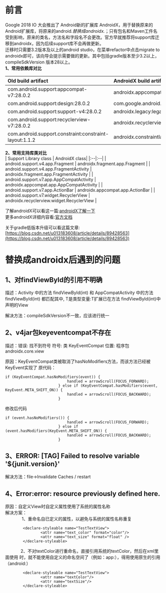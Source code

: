 # 前言
 Google 2018 IO 大会推出了 Android新的扩展库 AndroidX，用于替换原来的 Android扩展库，将原来的android.*替换成androidx.*；只有包名和Maven工件名受到影响，原来的类名，方法名和字段名不会更改。官方早就推荐将support库迁移到androidx，因为后续support库不会再做更新。  
 迁移时只需要3.2版本及以上的android studio，在菜单refactor中点击migrate to androidx即可，该向导会提示需要做的更新。其中包括gradle版本至少3.2以上，compileSdkVersion 版本28以上。   
 **1、常用依赖库对比**  

| Old build artifact | AndroidX build artifact |
|:----|:---|
| com.android.support:appcompat-v7:28.0.2 | androidx.appcompat:appcompat:1.0.0 |  
| com.android.support:design:28.0.2 | com.google.android.material:material:1.0.0 |  
| com.android.support:support-v4:28.0.2 | androidx.legacy:legacy-support-v4:1.0.0 |  
| com.android.support:recyclerview-v7:28.0.2 | androidx.recyclerview:recyclerview:1.0.0 |  
| com.android.support.constraint:constraint-layout:1.1.2 | androidx.constraintlayout:constraintlayout:1.1.2 |  
 
**2、常用支持库类对比**  
| Support Library class	| AndroidX class|
|:--|:--|
| android.support.v4.app.Fragment | androidx.fragment.app.Fragment | 
| android.support.v4.app.FragmentActivity | androidx.fragment.app.FragmentActivity | 
| android.support.v7.app.AppCompatActivity | androidx.appcompat.app.AppCompatActivity | 
| android.support.v7.app.ActionBar | androidx.appcompat.app.ActionBar | 
| android.support.v7.widget.RecyclerView | androidx.recyclerview.widget.RecyclerView | 

了解androidX可以看这一篇:[androidX了解一下](https://blog.csdn.net/qq_17766199/article/details/81433706)  
更多androidX详细内容看:[官方文档](https://developer.android.google.cn/jetpack/androidx/migrate)  

 关于gradle低版本升级可以看这篇文章:[https://blog.csdn.net/u013183608/article/details/89428563](https://blog.csdn.net/u013183608/article/details/89428563)
# 替换成androidx后遇到的问题
## 1、对findViewById的引用不明确
描述：Activity 中的方法 findViewById(int) 和 AppCompatActivity 中的方法 <T>findViewById(int) 都匹配其中, T是类型变量:T扩展已在方法 <T>findViewById(int)中声明的View  

解决方法：compileSdkVersion不一致，应该进行统一  

## 2、v4jar包keyeventcompat不存在

描述：错误: 找不到符号
符号:   类 KeyEventCompat
位置: 程序包 androidx.core.view

原因：KeyEventCompat类被取消了hasNoModifiers方法，而该方法已经被KeyEvent实现了
原代码：
```
if (KeyEventCompat.hasNoModifiers(event)) {
                            handled = arrowScroll(FOCUS_FORWARD);
                        } else if (KeyEventCompat.hasModifiers(event, KeyEvent.META_SHIFT_ON)) {
                            handled = arrowScroll(FOCUS_BACKWARD);
                        }
```
修改后代码
```
if (event.hasNoModifiers()) {
                            handled = arrowScroll(FOCUS_FORWARD);
                        } else if (event.hasModifiers(KeyEvent.META_SHIFT_ON)) {
                            handled = arrowScroll(FOCUS_BACKWARD);
                        }
```
## 3、ERROR: [TAG] Failed to resolve variable '${junit.version}'
解决方法：file->Invalidate Caches / restart

## 4、Error:error: resource previously defined here. 

原因：自定义View时自定义属性使用了系统的属性名称  
解决方案：  
 &emsp; &emsp; &emsp; 1、重命名自已定义的属性，以避免与系统的属性名称重复
```
        <declare-styleable name="TestTextView">
                <attr name="text_color" format="color"/>
                <attr name="text_size" format="float" />
        </declare-styleable>
```
 &emsp; &emsp; &emsp;2、不对textColor进行重命名，直接引用系统的textColor，然后在xml里面使用 时，就不能使用自定义的命名空间了（例如：app:），得用使用原生的引用（android:）
```
        <declare-styleable name="TestTextView">
                <attr name="textColor"/>
                <attr name="textSize"/>
        </declare-styleable>
```

